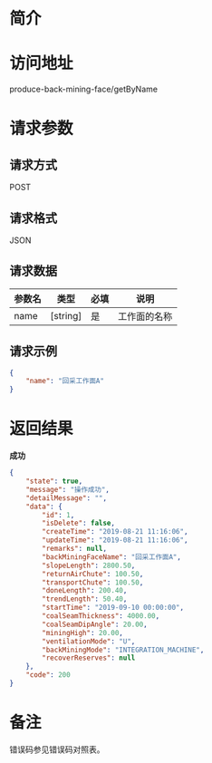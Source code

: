 # 简介

# 访问地址
produce-back-mining-face/getByName

# 请求参数

## 请求方式
POST

## 请求格式
JSON

## 请求数据
|参数名|类型|必填|说明|
|-|-|-|-|
|name|[string]|是|工作面的名称|

## 请求示例
```json
{
	"name": "回采工作面A"
}
```

# 返回结果
**成功**
```json
{
    "state": true,
    "message": "操作成功",
    "detailMessage": "",
    "data": {
        "id": 1,
        "isDelete": false,
        "createTime": "2019-08-21 11:16:06",
        "updateTime": "2019-08-21 11:16:06",
        "remarks": null,
        "backMiningFaceName": "回采工作面A",
        "slopeLength": 2800.50,
        "returnAirChute": 100.50,
        "transportChute": 100.50,
        "doneLength": 200.40,
        "trendLength": 50.40,
        "startTime": "2019-09-10 00:00:00",
        "coalSeamThickness": 4000.00,
        "coalSeamDipAngle": 20.00,
        "miningHigh": 20.00,
        "ventilationMode": "U",
        "backMiningMode": "INTEGRATION_MACHINE",
        "recoverReserves": null
    },
    "code": 200
}
```

# 备注
错误码参见错误码对照表。